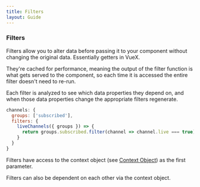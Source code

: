 ```yaml
---
title: Filters
layout: Guide
---
```


### Filters

Filters allow you to alter data before passing it to your component without changing the original data. Essentially getters in VueX.

They're cached for performance, meaning the output of the filter function is what gets served to the component, so each time it is accessed the entire filter doesn't need to re-run.

Each filter is analyzed to see which data properties they depend on, and when those data properties change the appropriate filters regenerate.

```js
channels: {
  groups: ['subscribed'],
  filters: {
    liveChannels({ groups }) => {
      return groups.subscribed.filter(channel => channel.live === true)
    }
  }
}
```

Filters have access to the context object (see [Context Object](/guide/context-object.html)) as the first parameter.

Filters can also be dependent on each other via the context object.

